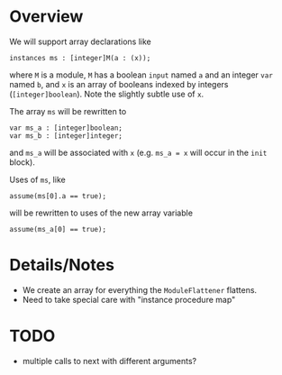 # Overview
We will support array declarations like
```
instances ms : [integer]M(a : (x));
```
where `M` is a module, `M` has a boolean `input` named `a` and an integer `var` named `b`, and `x` is an array of booleans indexed by integers (`[integer]boolean`). Note the slightly subtle use of `x`.

The array `ms` will be rewritten to
```
var ms_a : [integer]boolean;
var ms_b : [integer]integer;
```
and `ms_a` will be associated with `x` (e.g. `ms_a = x` will occur in the `init` block).

Uses of `ms`, like
```
assume(ms[0].a == true);
```
will be rewritten to uses of the new array variable
```
assume(ms_a[0] == true);
```

# Details/Notes
- We create an array for everything the `ModuleFlattener` flattens.
- Need to take special care with "instance procedure map"

# TODO
- multiple calls to next with different arguments?